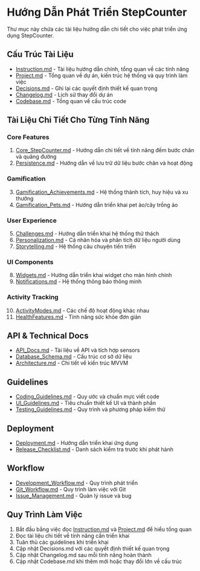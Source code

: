 # Hướng Dẫn Phát Triển StepCounter

Thư mục này chứa các tài liệu hướng dẫn chi tiết cho việc phát triển ứng dụng StepCounter.

## Cấu Trúc Tài Liệu

- [Instruction.md](../Instruction.md) - Tài liệu hướng dẫn chính, tổng quan về các tính năng
- [Project.md](../Project.md) - Tổng quan về dự án, kiến trúc hệ thống và quy trình làm việc
- [Decisions.md](../Decisions.md) - Ghi lại các quyết định thiết kế quan trọng
- [Changelog.md](../Changelog.md) - Lịch sử thay đổi dự án
- [Codebase.md](../Codebase.md) - Tổng quan về cấu trúc code

## Tài Liệu Chi Tiết Cho Từng Tính Năng

### Core Features

1. [Core_StepCounter.md](features/Core_StepCounter.md) - Hướng dẫn chi tiết về tính năng đếm bước chân và quãng đường
2. [Persistence.md](features/Persistence.md) - Hướng dẫn về lưu trữ dữ liệu bước chân và hoạt động

### Gamification

3. [Gamification_Achievements.md](features/Gamification_Achievements.md) - Hệ thống thành tích, huy hiệu và xu thưởng
4. [Gamification_Pets.md](features/Gamification_Pets.md) - Hướng dẫn triển khai pet ảo/cây trồng ảo

### User Experience

5. [Challenges.md](features/Challenges.md) - Hướng dẫn triển khai hệ thống thử thách
6. [Personalization.md](features/Personalization.md) - Cá nhân hóa và phân tích dữ liệu người dùng
7. [Storytelling.md](features/Storytelling.md) - Hệ thống câu chuyện tiến triển

### UI Components

8. [Widgets.md](features/Widgets.md) - Hướng dẫn triển khai widget cho màn hình chính
9. [Notifications.md](features/Notifications.md) - Hệ thống thông báo thông minh

### Activity Tracking

10. [ActivityModes.md](features/ActivityModes.md) - Các chế độ hoạt động khác nhau
11. [HealthFeatures.md](features/HealthFeatures.md) - Tính năng sức khỏe đơn giản

## API & Technical Docs

- [API_Docs.md](API_Docs.md) - Tài liệu về API và tích hợp sensors
- [Database_Schema.md](Database_Schema.md) - Cấu trúc cơ sở dữ liệu
- [Architecture.md](Architecture.md) - Chi tiết về kiến trúc MVVM

## Guidelines

- [Coding_Guidelines.md](guidelines/Coding_Guidelines.md) - Quy ước và chuẩn mực viết code
- [UI_Guidelines.md](guidelines/UI_Guidelines.md) - Tiêu chuẩn thiết kế UI và thành phần
- [Testing_Guidelines.md](guidelines/Testing_Guidelines.md) - Quy trình và phương pháp kiểm thử

## Deployment

- [Deployment.md](Deployment.md) - Hướng dẫn triển khai ứng dụng
- [Release_Checklist.md](Release_Checklist.md) - Danh sách kiểm tra trước khi phát hành

## Workflow

- [Development_Workflow.md](workflow/Development_Workflow.md) - Quy trình phát triển
- [Git_Workflow.md](workflow/Git_Workflow.md) - Quy trình làm việc với Git
- [Issue_Management.md](workflow/Issue_Management.md) - Quản lý issue và bug

## Quy Trình Làm Việc

1. Bắt đầu bằng việc đọc [Instruction.md](../Instruction.md) và [Project.md](../Project.md) để hiểu tổng quan
2. Đọc tài liệu chi tiết về tính năng cần triển khai
3. Tuân thủ các guidelines khi triển khai
4. Cập nhật Decisions.md với các quyết định thiết kế quan trọng
5. Cập nhật Changelog.md sau mỗi tính năng hoàn thành
6. Cập nhật Codebase.md khi thêm mới hoặc thay đổi lớn về cấu trúc 